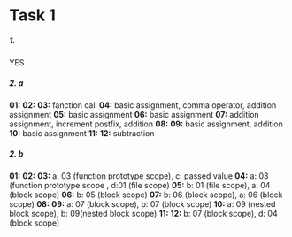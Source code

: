 # Task 1
##### 1. 
YES
##### 2. **a**
**01:**
**02:** 
**03:** fanction call
**04:** basic assignment, comma operator, addition assignment
**05:** basic assignment
**06:** basic assignment
**07:** addition assignment, increment postfix, addition
**08:** 
**09:** basic assignment, addition
**10:** basic assignment
**11:** 
**12:** subtraction
##### 2. **b**
**01:** 
**02:**
**03:** a: 03 (function prototype scope), c: passed value
**04:** a: 03 (function prototype scope , d:01 (file scope)
**05:** b: 01 (file scope), a: 04 (block scope)
**06:** b: 05 (block scope)
**07:** b: 06 (block scope), a: 06 (block scope)
**08:**
**09:** a: 07 (block scope), b: 07 (block scope)
**10:** a: 09 (nested block scope), b: 09(nested block scope)
**11:**
**12:** b: 07 (block scope), d: 04 (block scope)
